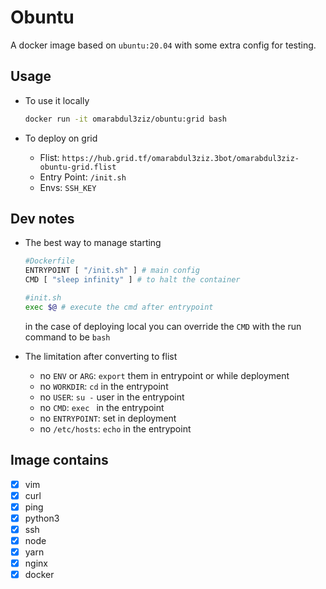 # Obuntu

A docker image based on `ubuntu:20.04` with some extra config for testing.

## Usage

- To use it locally

  ```bash
  docker run -it omarabdul3ziz/obuntu:grid bash
  ```

- To deploy on grid
  - Flist: `https://hub.grid.tf/omarabdul3ziz.3bot/omarabdul3ziz-obuntu-grid.flist`
  - Entry Point: `/init.sh`
  - Envs: `SSH_KEY`

## Dev notes

- The best way to manage starting

  ```bash
  #Dockerfile
  ENTRYPOINT [ "/init.sh" ] # main config
  CMD [ "sleep infinity" ] # to halt the container

  #init.sh
  exec $@ # execute the cmd after entrypoint
  ```

  in the case of deploying local you can override the `CMD` with the run command to be `bash`

- The limitation after converting to flist
  - no `ENV` or `ARG`: `export` them in entrypoint or while deployment
  - no `WORKDIR`: `cd` in the entrypoint
  - no `USER`: `su -` user in the entrypoint
  - no `CMD`: `exec ` in the entrypoint
  - no `ENTRYPOINT`: set in deployment
  - no `/etc/hosts`: `echo` in the entrypoint

## Image contains

- [x] vim
- [x] curl
- [x] ping
- [x] python3
- [x] ssh
- [x] node
- [x] yarn
- [x] nginx
- [x] docker
